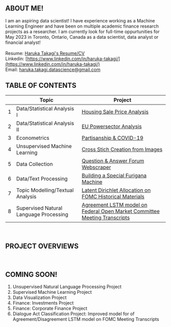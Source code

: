 ## ABOUT ME!
I am an aspiring data scientist! I have experience working as a Machine Learning Engineer and have been on multiple academic finance research projects as a researcher. I am currently look for full-time oppurtunities for May 2023 in Toronto, Ontario, Canada as a data scientist, data analyst or financial analyst! 
<br />
<br />
Resume: [Haruka Takagi's Resume/CV](https://drive.google.com/file/d/1mM8XmrZHNA6VwIPC0UOvPcZ3EPfs_GVM/view?usp=sharing) <br />
Linkedin: [https://www.linkedin.com/in/haruka-takagi/](https://www.linkedin.com/in/haruka-takagi/) <br />
Email: haruka.takagi.datascience@gmail.com
<br />

## TABLE OF CONTENTS

|        | Topic        | Project           |
| ------------- |-------------|-------------|
|1| Data/Statistical Analysis I     | [Housing Sale Price Analysis](https://haruka-takagi-datascience.github.io/data_analysis_I/) |
|2| Data/Statistical Analysis II      | [EU Powersector Analysis](https://github.com/haruka-takagi-datascience/data_analysis_II) |
|3| Econometrics      | [Partisanship & COVID-19](https://haruka-takagi-datascience.github.io/econometrics/) |
|4| Unsupervised Machine Learning      | [Cross Stich Creation from Images](https://haruka-takagi-datascience.github.io/unsupervised_ml/) |
|5| Data Collection      | [Question & Answer Forum Webscraper](https://haruka-takagi-datascience.github.io/data_collection/) |
|6| Data/Text Processing      | [Building a Special Furigana Machine](https://haruka-takagi-datascience.github.io/text_processing/) |
|7| Topic Modelling/Textual Analysis      | [Latent Dirichlet Allocation on FOMC Historical Materials](https://haruka-takagi-datascience.github.io/textual_analysis/) |
|8| Supervised Natural Language Processing      | [Agreement LSTM model on Federal Open Market Committee Meeting Transcripts](https://haruka-takagi-datascience.github.io/supervised_nlp/) |
<br />

## PROJECT OVERVIEWS

<br />

## COMING SOON!
1. Unsupervised Natural Language Processing Project
2. Supervised Machine Learning Project
3. Data Visualization Project
4. Finance: Investments Project
5. Finance: Corporate Finance Project
6. Dialogue Act Classification Project: Improved model for of Agreement/Disagreement LSTM model on FOMC Meeting Transcripts

